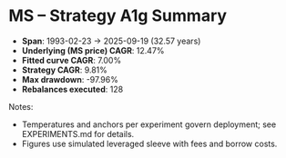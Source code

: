 # MS – Strategy A1g Summary

- **Span**: 1993-02-23 → 2025-09-19 (32.57 years)
- **Underlying (MS price) CAGR**: 12.47%
- **Fitted curve CAGR**: 7.00%
- **Strategy CAGR**: 9.81%
- **Max drawdown**: -97.96%
- **Rebalances executed**: 128

Notes:

- Temperatures and anchors per experiment govern deployment; see EXPERIMENTS.md for details.
- Figures use simulated leveraged sleeve with fees and borrow costs.
